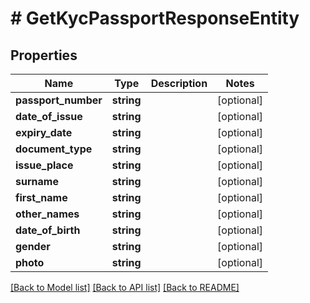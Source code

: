 # # GetKycPassportResponseEntity

## Properties

Name | Type | Description | Notes
------------ | ------------- | ------------- | -------------
**passport_number** | **string** |  | [optional]
**date_of_issue** | **string** |  | [optional]
**expiry_date** | **string** |  | [optional]
**document_type** | **string** |  | [optional]
**issue_place** | **string** |  | [optional]
**surname** | **string** |  | [optional]
**first_name** | **string** |  | [optional]
**other_names** | **string** |  | [optional]
**date_of_birth** | **string** |  | [optional]
**gender** | **string** |  | [optional]
**photo** | **string** |  | [optional]

[[Back to Model list]](../../README.md#models) [[Back to API list]](../../README.md#endpoints) [[Back to README]](../../README.md)
